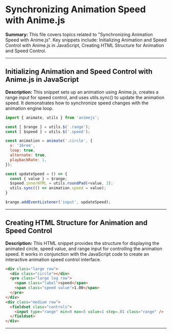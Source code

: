 # Synchronizing Animation Speed with Anime.js

**Summary:** This file covers topics related to "Synchronizing Animation Speed with Anime.js". Key snippets include: Initializing Animation and Speed Control with Anime.js in JavaScript, Creating HTML Structure for Animation and Speed Control.

---

## Initializing Animation and Speed Control with Anime.js in JavaScript

**Description:** This snippet sets up an animation using Anime.js, creates a range input for speed control, and uses utils.sync() to update the animation speed. It demonstrates how to synchronize speed changes with the animation engine loop.

```javascript
import { animate, utils } from 'animejs';

const [ $range ] = utils.$('.range');
const [ $speed ] = utils.$('.speed');

const animation = animate('.circle', {
  x: '16rem',
  loop: true,
  alternate: true,
  playbackRate: 1,
});

const updateSpeed = () => {
  const { value } = $range;
  $speed.innerHTML = utils.roundPad(+value, 2);
  utils.sync(() => animation.speed = value);
}

$range.addEventListener('input', updateSpeed);
```

---

## Creating HTML Structure for Animation and Speed Control

**Description:** This HTML snippet provides the structure for displaying the animated circle, speed value, and range input for controlling the animation speed. It works in conjunction with the JavaScript code to create an interactive animation speed control interface.

```html
<div class="large row">
  <div class="circle"></div>
  <pre class="large log row">
    <span class="label">speed</span>
    <span class="speed value">1.00</span>
  </pre>
</div>
<div class="medium row">
  <fieldset class="controls">
    <input type="range" min=0 max=5 value=1 step=.01 class="range" />
  </fieldset>
</div>
```

---